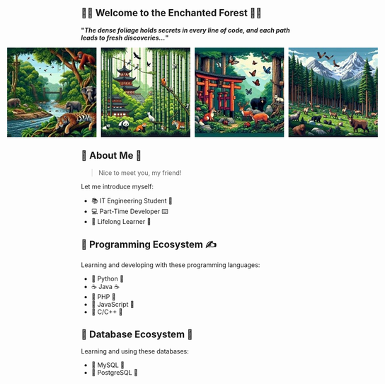 
## 🌿🌲 Welcome to the Enchanted Forest 🌴🌳 ##

**"*The dense foliage holds secrets in every line of code, and each path leads to fresh discoveries...*"**

<div style="display: flex; justify-content: center; gap: 10px;">
    <img src="jungle_forest.jpg" alt="Jungle Forest" style="max-width: 100%; height: auto;">
    <img src="bamboo_forest.jpg" alt="Bamboo Forest" style="max-width: 100%; height: auto;">
    <img src="japanese_forest.jpg" alt="Japan Forest" style="max-width: 100%; height: auto;">
    <img src="alps_forest.jpg" alt="Alps Forest" style="max-width: 100%; height: auto;">
</div>

## 🐸 About Me 🐸 ##

> Nice to meet you, my friend!  

Let me introduce myself:
- 📚 IT Engineering Student 📐
- 💻 Part-Time Developer ⌨️
- 🌱 Lifelong Learner 🌅

## 📂 Programming Ecosystem ✍️ ##
Learning and developing with these programming languages:
- 🐍 Python 🐍
- ☕ Java ☕
- 🐘 PHP 🐘
- 🐎 JavaScript 🐎
- 🐆 C/C++ 🐆

## 💾 Database Ecosystem 💾
Learning and using these databases:
- 🐬 MySQL 🐬
- 🐘 PostgreSQL 🐘
